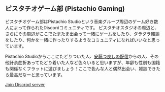 ## ピスタチオゲーム部 (Pistachio Gaming)
ピスタチオゲーム部はPistachio Studioという音楽グループ周辺のゲーム好き数人によって作られたDiscordコミュニティです。
ピスタチオスタジオの周辺と、さらにその周辺がここでたまたま出会って一緒にゲームをしたり、ダラダラ雑談をしたり、何かを一緒に作ったりするようなコミュニティになればいいなと思っています。  
  
Pistachio Studioからここにたどりついた人、[安藤つ良しの配信](https://www.twitch.tv/tsuyoshi_ando)からの人、その他紆余曲折あってたどり着いた人など色々いると思いますが、年齢も性別も国籍も関係なくフラットに遊びましょう！ここで色んな人と偶然出会い、雑談できたら最高だなーと思っています。  

[Join Discrod server](https://discord.gg/6XbCyRF)
